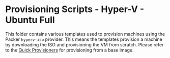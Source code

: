 # Provisioning Scripts - Hyper-V - Ubuntu Full

This folder contains various templates used to provision machines using the Packer `hyperv-iso` provider.  This means the templates provision a machine by downloading the ISO and provisioning the VM from scratch.  Please refer to the [Quick Provisioners](../ubuntu-quick/) for provisioning from a base image.